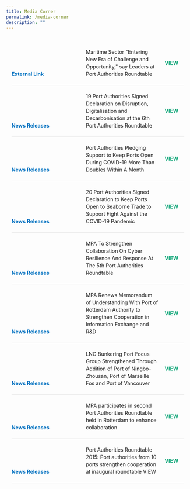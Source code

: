 ```yaml
---
title: Media Corner
permalink: /media-corner
description: ""
---
```

<style>
	body {font-size:14px;line-height:1.42857143;}
	h1, h2, h3, h4, h5, h6 {line-height:1.1;}
	a[href$=".pdf"] {margin-left:0;}
	a[href$=".pdf"]:before {display:none;}
	.content p, .content li {margin:0 0 15px;font-size:inherit;line-height:inherit;}
	.mobile {display:block!important;}
	.desktop {display:none!important;}
	.navbar-end, .is-search-bar {display:none;}
	#main-content .bp-section {padding:0;}
	#main-content .bp-section-pagetitle {display:none;}
	#main-content .bp-container {width:100%;max-width:100%;min-height:250px;padding:0!important;}
	#main-content .bp-container .row {margin:0;}
	#main-content .bp-container .col {padding:0;}
	#main-content .col.is-8 {width:100%;margin:0;}
	#main-content .col.is-1 {display:none;}
	@media(min-width:1280px) {
		.mobile {display:none!important;}
		.desktop {display:block!important;}
	}
	
	.par-main {padding:35px 15px;margin:0 auto;}
	.par-main .par-list-none {list-style:none;margin:0;}
	@media(min-width:992px) {
		.par-main {max-width:970px;}
	}
	@media(min-width:1024px) {
		.par-main {padding:35px 0;}
	}
	@media(min-width:1440px) {
		.par-main {max-width:1280px;}
	}
	
	.media-lists>.entry {display:table;width:100%;padding:0 0 20px;margin:0 0 20px;border-bottom:1px solid #e3e3e3;}
	.media-item {display:table-cell;vertical-align:middle;}
	.media-type {display:block;margin:0 0 10px;color: #0071c0;font-weight: 700;}
	.media-title {display:block;}
	.media-link {display:table-cell;width:70px;vertical-align:middle;text-align:center;}
	.media-link>a {color: #0fa678;font-weight: 700;text-transform: uppercase;text-decoration:none;}
	.media-link>a[target="_blank"]:after {display:none;}
	@media(min-width:768px) {
		.media-type {display:inline-block;width:200px;margin:0;}
		.media-title {display:inline-block;width:calc(100% - 205px);}
	}
</style>
<div class="par-main">
	<div class="media-lists">
		<div class="entry">
			<div class="media-item">
				<div class="media-type">External Link</div>
				<div class="media-title">Maritime Sector "Entering New Era of Challenge and Opportunity," say Leaders at Port Authorities Roundtable</div>
			</div>
			<div class="media-link">
				<a href="https://www.adportsgroup.com/en/news-and-media/2022/06/01/maritime-sector-entering-new-era-of-challenge-and-opportunity-say-leaders-at-port-authorities-ro" target="_blank">View</a>
			</div>
		</div>
		<div class="entry">
			<div class="media-item">
				<div class="media-type">News Releases</div>
				<div class="media-title">19 Port Authorities Signed Declaration on Disruption, Digitalisation and Decarbonisation at the 6th Port Authorities Roundtable</div>
			</div>
			<div class="media-link">
				<a href="https://www.mpa.gov.sg/media-centre/details/19-port-authorities-signed-declaration-on-disruption-digitalisation-and-decarbonisation-at-the-6th-port-authorities-roundtable" target="_blank">View</a>
			</div>
		</div>
		<div class="entry">
			<div class="media-item">
				<div class="media-type">News Releases</div>
				<div class="media-title">Port Authorities Pledging Support to Keep Ports Open During COVID-19 More Than Doubles Within A Month</div>
			</div>
			<div class="media-link">
				<a href="https://www.mpa.gov.sg/media-centre/details/port-authorities-pledging-support-to-keep-ports-open-during-covid-19-more-than-doubles-within-a-month" target="_blank">View</a>
			</div>
		</div>
		<div class="entry">
			<div class="media-item">
				<div class="media-type">News Releases</div>
				<div class="media-title">20 Port Authorities Signed Declaration to Keep Ports Open to Seaborne Trade to Support Fight Against the COVID-19 Pandemic</div>
			</div>
			<div class="media-link">
				<a href="https://www.mpa.gov.sg/media-centre/details/20-port-authorities-signed-declaration-to-keep-ports-open-to-seaborne-trade-to-support-fight-against-the-covid-19-pandemic" target="_blank">View</a>
			</div>
		</div>
		<div class="entry">
			<div class="media-item">
				<div class="media-type">News Releases</div>
				<div class="media-title">MPA To Strengthen Collaboration On Cyber Resilience And Response At The 5th Port Authorities Roundtable</div>
			</div>
			<div class="media-link">
				<a href="https://www.mpa.gov.sg/media-centre/details/mpa-to-strengthen-collaboration-on-cyber-resilience-and-response-at-the-5th-port-authorities-roundtable" target="_blank">View</a>
			</div>
		</div>
		<div class="entry">
			<div class="media-item">
				<div class="media-type">News Releases</div>
				<div class="media-title">MPA Renews Memorandum of Understanding With Port of Rotterdam Authority to Strengthen Cooperation in Information Exchange and R&D</div>
			</div>
			<div class="media-link">
				<a href="https://www.mpa.gov.sg/media-centre/details/mpa-renews-memorandum-of-understanding-with-port-of-rotterdam-authority-to-strengthen-cooperation-in-information-exchange-and-r-d" target="_blank">View</a>
			</div>
		</div>
		<div class="entry">
			<div class="media-item">
				<div class="media-type">News Releases</div>
				<div class="media-title">LNG Bunkering Port Focus Group Strengthened Through Addition of Port of Ningbo-Zhousan, Port of Marseille Fos and Port of Vancouver</div>
			</div>
			<div class="media-link">
				<a href="/files/MediaCorners/press-release-expansion-of-focus-group-latest-v5a-final.pdf" target="_blank">View</a>
			</div>
		</div>
		<div class="entry">
			<div class="media-item">
				<div class="media-type">News Releases</div>
				<div class="media-title">MPA participates in second Port Authorities Roundtable held in Rotterdam to enhance collaboration</div>
			</div>
			<div class="media-link">
				<a href="https://www.mpa.gov.sg/media-centre/details/mpa-participates-in-second-port-authorities-roundtable-held-in-rotterdam-to-enhance-collaboration" target="_blank">View</a>
			</div>
		</div>
		<div class="entry">
			<div class="media-item">
				<div class="media-type">News Releases</div>
				<div class="media-title">Port Authorities Roundtable 2015: Port authorities from 10 ports strengthen cooperation at inaugural roundtable	VIEW</div>
			</div>
			<div class="media-link">
				<a href="https://www.mpa.gov.sg/media-centre/details/port-authorities-roundtable-port-authorities-from-10-ports-strengthen-cooperation-at-inaugural-roundtable" target="_blank">View</a>
			</div>
		</div>
	</div>
</div>